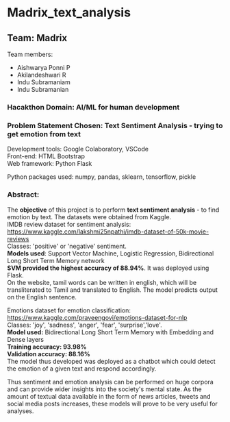 # Madrix_text_analysis
## Team: Madrix  

Team members:
- Aishwarya Ponni P
- Akilandeshwari R
- Indu Subramaniam
- Indu Subramanian

### Hacakthon Domain: AI/ML for human development  

### Problem Statement Chosen: Text Sentiment Analysis - trying to get emotion from text

Development tools: Google Colaboratory, VSCode  
Front-end: HTML Bootstrap  
Web framework: Python Flask  

Python packages used: numpy, pandas, sklearn, tensorflow, pickle  

### Abstract: 
The **objective** of this project is to perform **text sentiment analysis** - to find emotion by text. The datasets were obtained from Kaggle.  
IMDB review dataset for sentiment analysis: https://www.kaggle.com/lakshmi25npathi/imdb-dataset-of-50k-movie-reviews  
Classes: 'positive' or 'negative' sentiment.  
**Models used**: Support Vector Machine, Logistic Regression, Bidirectional Long Short Term Memory network  
**SVM provided the highest accuracy of 88.94%**. It was deployed using Flask.    
On the website, tamil words can be written in english, which will be transliterated to Tamil and translated to English. The model predicts output on the English sentence.  

Emotions dataset for emotion classification: https://www.kaggle.com/praveengovi/emotions-dataset-for-nlp  
Classes: 'joy', 'sadness', 'anger', 'fear', 'surprise','love'.  
**Model used:** Bidirectional Long Short Term Memory with Embedding and Dense layers  
**Training accuracy: 93.98%**  
**Validation accuracy: 88.16%**  
The model thus developed was deployed as a chatbot which could detect the emotion of a given text and respond accordingly.  

Thus sentiment and emotion analysis can be performed on huge corpora and can provide wider insights into the society's mental state. As the amount of textual data available in the form of news articles, tweets and social media posts increases, these models will prove to be very useful for analyses. 
